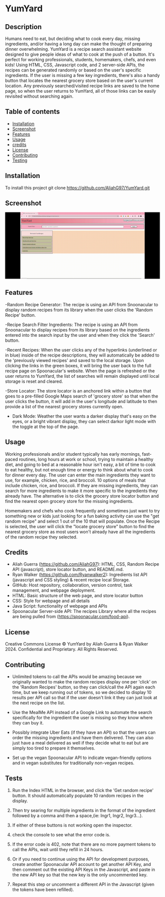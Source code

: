 # YumYard

## Description
Humans need to eat, but deciding what to cook every day, missing ingredients, and/or having a long day can make the thought of preparing dinner overwhelming.
YumYard is a recipe search assistant website designed to give people ideas of what to cook at the push of a button.
It's perfect for working professionals, students, homemakers, chefs, and even kids! Using HTML, CSS, Javascript code, and 2 server-side APIs, the recipes can be generated randomly or based on the user's specific ingredients. If the user is missing a few key ingredients, there's also a handy button that locates the nearest grocery store based on the user's current location. Any previously searched/visited recipe links are saved to the home page, so when the user returns to YumYard, all of those links can be easily revisited without searching again.

## Table of contents
- [Installation](#installation)
- [Screenshot](#screenshot)
- [Features](#features)
- [Usage](#usage)
- [credits](#credits)
- [License](#license)
- [Contributing](#contributing)
- [Testing](#Testing)

## Installation

To install this project git clone https://github.com/AliahG97/YumYard.git

## Screenshot

![YumYard Screenshot](./assets/Images/YumYardScreenshot.gif)

## Features
-Random Recipe Generator: The recipe is using an API from Snoonacular to display random recipes from its library when the user clicks the 'Random Recipe' button.

-Recipe Search Filter Ingredients: The recipe is using an API from Snoonacular to display recipes from its library based on the ingredients entered into the search input by the user and when they click the 'Search' button.

-Recent Recipes: When the user clicks any of the hyperlinks (underlined or in blue) inside of the recipe descriptions, they will automatically be added to the 'previously viewed recipes' and saved to the local storage. Upon clicking the links in the green boxes, it will bring the user back to the full recipe page on Spoonacular's website. When the page is refreshed or the user returns to YumYard, the list of searches will remain displayed until local storage is reset and cleared.

-Store Locator: The store locator is an anchored link within a button that goes to a pre-filled Google Maps search of 'grocery store' so that when the user clicks the button, it will add in the user's longitude and latitude to then provide a list of the nearest grocery stores currently open.

- Dark Mode: Weather the user wants a darker display that's easy on the eyes, or a bright vibrant display, they can select darkor light mode with the toggle at the top of the page.

## Usage
Working professionals and/or student typically has early mornings, fast-paced routines, long hours at work or school, trying to maintain a healthy diet, and going to bed at a reasonable hour isn't easy, a bit of time to cook to eat healthy, but not enough time or energy to think about what to cook for dinner every day. The user can enter the main ingredients they want to use, for example, chicken, rice, and broccoli. 10 options of meals that include chicken, rice, and broccoli. If they are missing ingredients, they can search for more ingredients to make it more specific to the ingredients they already have. The alternative is to click the grocery store locator button and find the nearest open grocery store for the missing ingredients.

Homemakers and chefs who cook frequently and sometimes just want to try something new or kids just looking for a fun baking activity can use the "get random recipe" and select 1 out of the 10 that will populate. Once the Recipe is selected, the user will click the "locate grocery store" button to find the nearest grocery store as most users won't already have all the ingredients of the random recipe they selected.

## Credits

- Aliah Guerra (https://github.com/AliahG97): HTML, CSS, Random Recipe API (javascript), store locator button, and README.md.
- Ryan Walker (https://github.com/Ryanwalker2): Ingredients list API (javascript and CSS styling) & recent recipe local Storage.
- GitHub: Host repository, collaboration, version control, task management, and webpage deployment.
- HTML: Basic structure of the web page, and store locator button
- CSS: Style for webpage and all details
- Java Script: functionality of webpage and APIs
- Spoonacular Server-side API: The recipes Library where all the recipes are being pulled from (https://spoonacular.com/food-api).

## License
Creative Commons License
© YumYard by Aliah Guerra & Ryan Walker 2024. Confidential and Proprietary. All Rights Reserved.

## Contributing

- Unlimited tokens to call the APIs would be amazing because we originally wanted to make the random recipes display one per 'click' on the 'Random Recipes' button, so they can click/call the API again each time, but we keep running out of tokens, so we decided to display 10 results per API call so that if the user doesn't link it they can just look at the next recipe on the list.

- Use the MealMe API instead of a Google Link to automate the search specifically for the ingredient the user is missing so they know where they can buy it.

- Possibly integrate Uber Eats (if they have an API) so that the users can order the missing ingredients and have them delivered. They can also just have a meal delivered as well if they decide what to eat but are simply too tired to prepare it themselves.

- Set up the vegan Spoonacular API to indicate vegan-friendly options and in vegan substitutes for traditionally non-vegan recipes.


## Tests

1. Run the Index HTML in the browser, and click the 'Get random recipe' button. It should automatically populate 10 random recipes in the display.

2. Then try searing for multiple ingredients in the format of the ingredient followed by a comma and then a space,(ie: Ingr1, Ingr2, Ingr3...). 

3. If either of these buttons is not working open the inspector. 

4. check the console to see what the error code is.

5. If the error code is 402, note that there are no more payment tokens to call the APIs, wait until they refill in 24 hours.

6. Or if you need to continue using the API for development purposes, create another Spoonacular API account to get another API Key, and then comment out the existing API Keys in the Javascript, and paste in the new API key so that the new key is the only uncommented key.

7. Repeat this step or uncomment a different API in the Javascript (given the tokens have been refilled).